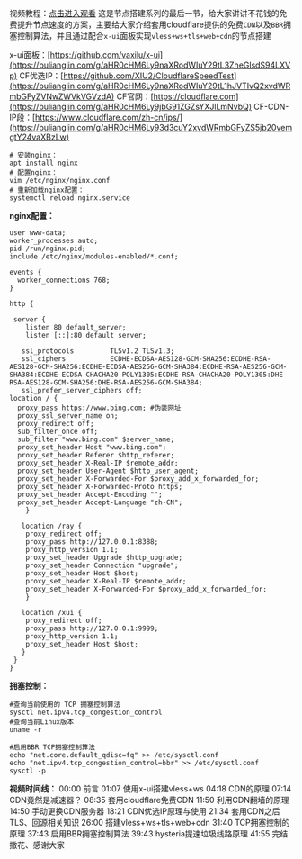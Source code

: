 视频教程：[点击进入观看](https://bulianglin.com/g/aHR0cHM6Ly95b3V0dS5iZS9Bemo4LTFyZEYtbw)
这是节点搭建系列的最后一节，给大家讲讲不花钱的免费提升节点速度的方案，主要给大家介绍套用cloudflare提供的免费`CDN`以及`BBR`拥塞控制算法，并且通过配合`x-ui`面板实现`vless+ws+tls+web+cdn`的节点搭建



x-ui面板：[https://github.com/vaxilu/x-ui](https://bulianglin.com/g/aHR0cHM6Ly9naXRodWIuY29tL3ZheGlsdS94LXVp)
CF优选IP：[https://github.com/XIU2/CloudflareSpeedTest](https://bulianglin.com/g/aHR0cHM6Ly9naXRodWIuY29tL1hJVTIvQ2xvdWRmbGFyZVNwZWVkVGVzdA)
CF官网：[https://cloudflare.com](https://bulianglin.com/g/aHR0cHM6Ly9jbG91ZGZsYXJlLmNvbQ)
CF-CDN-IP段：[https://www.cloudflare.com/zh-cn/ips/](https://bulianglin.com/g/aHR0cHM6Ly93d3cuY2xvdWRmbGFyZS5jb20vemgtY24vaXBzLw)

```shell
# 安装nginx：
apt install nginx
# 配置nginx：
vim /etc/nginx/nginx.conf
# 重新加载nginx配置：
systemctl reload nginx.service
```

**nginx配置：**

```nginx
user www-data;
worker_processes auto;
pid /run/nginx.pid;
include /etc/nginx/modules-enabled/*.conf;

events {
  worker_connections 768;
}

http {

 server {
    listen 80 default_server;
    listen [::]:80 default_server;

   ssl_protocols         TLSv1.2 TLSv1.3;
   ssl_ciphers           ECDHE-ECDSA-AES128-GCM-SHA256:ECDHE-RSA-AES128-GCM-SHA256:ECDHE-ECDSA-AES256-GCM-SHA384:ECDHE-RSA-AES256-GCM-SHA384:ECDHE-ECDSA-CHACHA20-POLY1305:ECDHE-RSA-CHACHA20-POLY1305:DHE-RSA-AES128-GCM-SHA256:DHE-RSA-AES256-GCM-SHA384;
   ssl_prefer_server_ciphers off;
location / {
  proxy_pass https://www.bing.com; #伪装网址
  proxy_ssl_server_name on;
  proxy_redirect off;
  sub_filter_once off;
  sub_filter "www.bing.com" $server_name;
  proxy_set_header Host "www.bing.com";
  proxy_set_header Referer $http_referer;
  proxy_set_header X-Real-IP $remote_addr;
  proxy_set_header User-Agent $http_user_agent;
  proxy_set_header X-Forwarded-For $proxy_add_x_forwarded_for;
  proxy_set_header X-Forwarded-Proto https;
  proxy_set_header Accept-Encoding "";
  proxy_set_header Accept-Language "zh-CN";
    }

   location /ray {
    proxy_redirect off;
    proxy_pass http://127.0.0.1:8388;
    proxy_http_version 1.1;
    proxy_set_header Upgrade $http_upgrade;
    proxy_set_header Connection "upgrade";
    proxy_set_header Host $host;
    proxy_set_header X-Real-IP $remote_addr;
    proxy_set_header X-Forwarded-For $proxy_add_x_forwarded_for;
    }

   location /xui {
    proxy_redirect off;
    proxy_pass http://127.0.0.1:9999;
    proxy_http_version 1.1;
    proxy_set_header Host $host;
   }
 }
}
```

**拥塞控制：**

```shell
#查询当前使用的 TCP 拥塞控制算法
sysctl net.ipv4.tcp_congestion_control
#查询当前Linux版本
uname -r

#启用BBR TCP拥塞控制算法
echo "net.core.default_qdisc=fq" >> /etc/sysctl.conf
echo "net.ipv4.tcp_congestion_control=bbr" >> /etc/sysctl.conf
sysctl -p
```

**视频时间线：**
00:00 前言
01:07 使用x-ui搭建vless+ws
04:18 CDN的原理
07:14 CDN竟然是减速器？
08:35 套用cloudflare免费CDN
11:50 利用CDN翻墙的原理
14:50 手动更换CDN服务器
18:21 CDN优选IP原理与使用
21:34 套用CDN之后TLS、回源相关知识
26:00 搭建vless+ws+tls+web+cdn
31:40 TCP拥塞控制的原理
37:43 启用BBR拥塞控制算法
39:43 hysteria提速垃圾线路原理
41:55 完结撒花、感谢大家